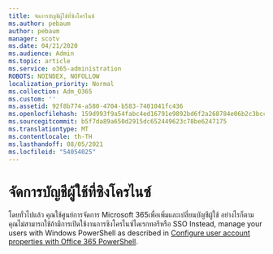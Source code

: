```yaml
---
title: จัดการบัญชีผู้ใช้ที่ซิงโครไนซ์
ms.author: pebaum
author: pebaum
manager: scotv
ms.date: 04/21/2020
ms.audience: Admin
ms.topic: article
ms.service: o365-administration
ROBOTS: NOINDEX, NOFOLLOW
localization_priority: Normal
ms.collection: Adm_O365
ms.custom: ''
ms.assetid: 92f8b774-a580-4704-b583-7401041fc436
ms.openlocfilehash: 159d993f9a54fabc4ed16791e9892bd6f2a268784e06b2c3bccdcab39544349d
ms.sourcegitcommit: b5f7da89a650d2915dc652449623c78be6247175
ms.translationtype: MT
ms.contentlocale: th-TH
ms.lasthandoff: 08/05/2021
ms.locfileid: "54054025"
---
```

# <a name="manage-synchronized-user-accounts"></a>จัดการบัญชีผู้ใช้ที่ซิงโครไนซ์

โดยทั่วไปแล้ว คุณใช้ศูนย์การจัดการ Microsoft 365เพื่อเพิ่มและเปลี่ยนบัญชีผู้ใช้ อย่างไรก็ตาม คุณไม่สามารถใช้ถ้ามีการเปิดใช้งานการซิงโครไนซ์ไดเรกทอรีหรือ SSO Instead, manage your users with Windows PowerShell as described in [Configure user account properties with Office 365 PowerShell](https://docs.microsoft.com/office365/enterprise/powershell/configure-user-account-properties-with-office-365-powershell ). 
  

